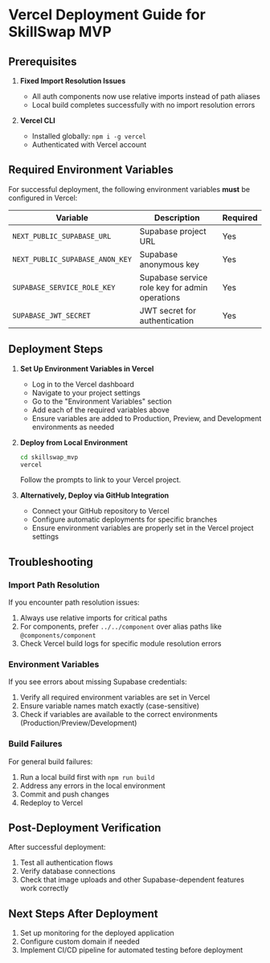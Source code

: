 # Vercel Deployment Guide for SkillSwap MVP

## Prerequisites

1. **Fixed Import Resolution Issues**
   - All auth components now use relative imports instead of path aliases
   - Local build completes successfully with no import resolution errors

2. **Vercel CLI**
   - Installed globally: `npm i -g vercel`
   - Authenticated with Vercel account

## Required Environment Variables

For successful deployment, the following environment variables **must** be configured in Vercel:

| Variable | Description | Required |
|----------|-------------|----------|
| `NEXT_PUBLIC_SUPABASE_URL` | Supabase project URL | Yes |
| `NEXT_PUBLIC_SUPABASE_ANON_KEY` | Supabase anonymous key | Yes |
| `SUPABASE_SERVICE_ROLE_KEY` | Supabase service role key for admin operations | Yes |
| `SUPABASE_JWT_SECRET` | JWT secret for authentication | Yes |

## Deployment Steps

1. **Set Up Environment Variables in Vercel**
   
   - Log in to the Vercel dashboard
   - Navigate to your project settings
   - Go to the "Environment Variables" section
   - Add each of the required variables above
   - Ensure variables are added to Production, Preview, and Development environments as needed

2. **Deploy from Local Environment**

   ```bash
   cd skillswap_mvp
   vercel
   ```

   Follow the prompts to link to your Vercel project.

3. **Alternatively, Deploy via GitHub Integration**

   - Connect your GitHub repository to Vercel
   - Configure automatic deployments for specific branches
   - Ensure environment variables are properly set in the Vercel project settings

## Troubleshooting

### Import Path Resolution

If you encounter path resolution issues:

1. Always use relative imports for critical paths
2. For components, prefer `../../component` over alias paths like `@components/component`
3. Check Vercel build logs for specific module resolution errors

### Environment Variables

If you see errors about missing Supabase credentials:

1. Verify all required environment variables are set in Vercel
2. Ensure variable names match exactly (case-sensitive)
3. Check if variables are available to the correct environments (Production/Preview/Development)

### Build Failures

For general build failures:

1. Run a local build first with `npm run build`
2. Address any errors in the local environment
3. Commit and push changes
4. Redeploy to Vercel

## Post-Deployment Verification

After successful deployment:

1. Test all authentication flows
2. Verify database connections
3. Check that image uploads and other Supabase-dependent features work correctly

## Next Steps After Deployment

1. Set up monitoring for the deployed application
2. Configure custom domain if needed
3. Implement CI/CD pipeline for automated testing before deployment
